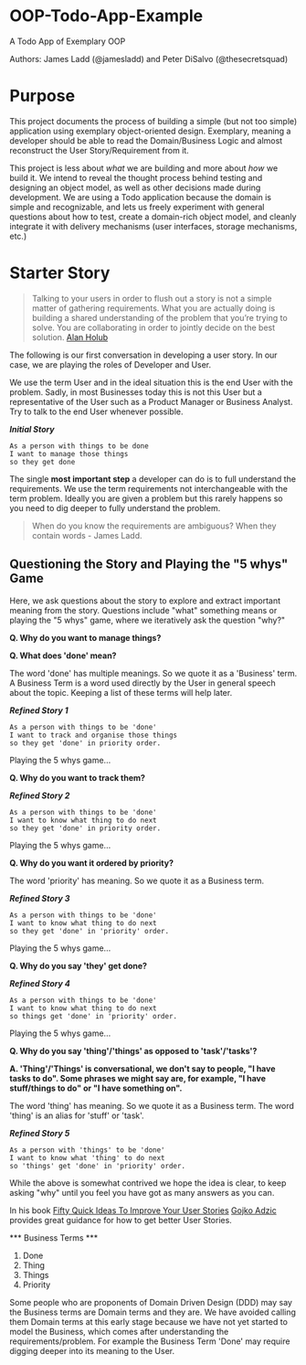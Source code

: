 # OOP-Todo-App-Example
A Todo App of Exemplary OOP

Authors: James Ladd (@jamesladd) and Peter DiSalvo (@thesecretsquad)

# Purpose
This project documents the process of building a simple (but not too simple) application using exemplary object-oriented design. Exemplary, meaning a developer should be able to read the Domain/Business Logic and almost reconstruct the User Story/Requirement from it.

This project is less about *what* we are building and more about *how* we build it. We intend to reveal the thought process behind testing and designing an object model, as well as other decisions made during development. We are using a Todo application because the domain is simple and recognizable, and lets us freely experiment with general questions about how to test, create a domain-rich object model, and cleanly integrate it with delivery mechanisms (user interfaces, storage mechanisms, etc.)

# Starter Story
> Talking to your users in order to flush out a story is not a simple matter of gathering requirements. What you are actually doing is building a shared understanding of the problem that you’re trying to solve. You are collaborating in order to jointly decide on the best solution. [Alan Holub](https://twitter.com/allenholub/status/1171559931272515584)

The following is our first conversation in developing a user story. In our case, we are playing the roles of Developer and User.

We use the term User and in the ideal situation this is the end User with the problem. Sadly, in most Businesses today this is not this User but a representative of the User such as a Product Manager or Business Analyst.
Try to talk to the end User whenever possible. 

***Initial Story***
```
As a person with things to be done
I want to manage those things
so they get done
```


The single **most important step** a developer can do is to full understand the requirements. We use the term requirements not interchangeable with the term problem. Ideally you are given a problem but this rarely happens so you need to dig deeper to fully understand the problem.
>When do you know the requirements are ambiguous? When they contain words - James Ladd. 

## Questioning the Story and Playing the "5 whys" Game
Here, we ask questions about the story to explore and extract important meaning from the story. Questions include "what" something means or playing the "5 whys" game, where we iteratively ask the question "why?"

**Q. Why do you want to manage things?**

**Q. What does 'done' mean?**

The word 'done' has multiple meanings. So we quote it as a 'Business' term.
A Business Term is a word used directly by the User in general speech about the topic. Keeping a list of these terms will help later.

***Refined Story 1***
```
As a person with things to be 'done'
I want to track and organise those things
so they get 'done' in priority order.
```

Playing the 5 whys game...

**Q. Why do you want to track them?**

***Refined Story 2***
```
As a person with things to be 'done'
I want to know what thing to do next
so they get 'done' in priority order.
```

Playing the 5 whys game...

**Q. Why do you want it ordered by priority?**

The word 'priority' has meaning. So we quote it as a Business term.

***Refined Story 3***
```
As a person with things to be 'done'
I want to know what thing to do next
so they get 'done' in 'priority' order.
```

Playing the 5 whys game...

**Q. Why do you say 'they' get done?**

***Refined Story 4***
```
As a person with things to be 'done'
I want to know what thing to do next
so things get 'done' in 'priority' order.
```

Playing the 5 whys game...

**Q. Why do you say 'thing'/'things' as opposed to 'task'/'tasks'?**

**A. 'Thing'/'Things' is conversational, we don't say to people, "I have tasks to do". Some phrases we might say are, for example, "I have stuff/things to do" or "I have something on".**

The word 'thing' has meaning. So we quote it as a Business term. The word 'thing' is an alias for 'stuff' or 'task'.

***Refined Story 5***
```
As a person with 'things' to be 'done'
I want to know what 'thing' to do next
so 'things' get 'done' in 'priority' order.
```

While the above is somewhat contrived we hope the idea is clear, to keep asking "why" until you feel you have got as many answers as you can.

In his book [Fifty Quick Ideas To Improve Your User Stories](https://www.amazon.com/Fifty-Quick-Ideas-Improve-Stories-ebook/dp/B00OGT2U7M) [Gojko Adzic](https://www.amazon.com/Gojko-Adzic/e/B004P9W8G6) provides great guidance for how to get better User Stories.

*** Business Terms ***

1. Done
2. Thing
3. Things
4. Priority

Some people who are proponents of Domain Driven Design (DDD) may say the Business terms are Domain terms and they are. We have avoided calling them Domain terms at this early stage because we have not yet started to model the Business, which comes after understanding the requirements/problem.
For example the Business Term 'Done' may require digging deeper into its meaning to the User.
